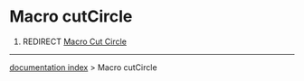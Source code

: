 # Macro cutCircle
1.  REDIRECT [Macro Cut Circle](Macro_Cut_Circle.md)

---
[documentation index](../README.md) > Macro cutCircle
